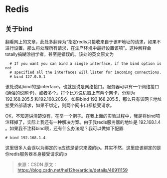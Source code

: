 # Redis

## 关于bind
翻看网上的文章，此处多翻译为“指定redis只接收来自于该IP地址的请求，如果不进行设置，那么将处理所有请求，在生产环境中最好设置该项”。这种解释会totally搞糊涂初学者，甚至是错误的。该处的英文原文为

```smartyconfig
  # If you want you can bind a single interface, if the bind option is not 
  # specified all the interfaces will listen for incoming connections. 
  # bind 127.0.0.1
```

该处说明bind的是interface，也就是说是网络接口。服务器可以有一个网络接口(通俗的说网卡)，或者多个。打个比方说机器上有两个网卡，分别为192.168.205.5 和192.168.205.6，如果bind 192.168.205.5，那么只有该网卡地址接受外部请求，如果不绑定，则两个网卡口都接受请求。

OK，不知道讲清楚没有，在举一个例子。在我上面的实验过程中，我是将bind项注释掉了，实际上我还有一种解决方案。由于我redis服务器的地址是 192.168.1.4 。如果我不注释bind项，还有什么办法呢？我可以做如下配置:

```smartyconfig
# bind 192.168.1.4
```

这里很多人会误以为绑定的ip应该是请求来源的ip。其实不然，这里应该绑定的是你redis服务器本身接受请求的ip


> 来源：CSDN 
  原文：https://blog.csdn.net/hel12he/article/details/46911159 